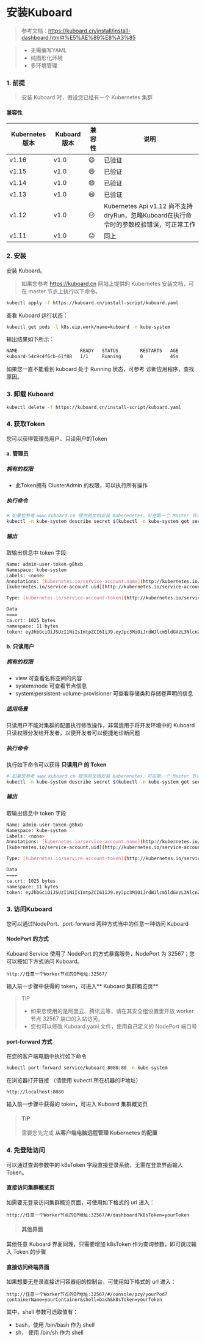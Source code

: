 # 安装Kuboard
> 参考文档：https://kuboard.cn/install/install-dashboard.html#%E5%AE%89%E8%A3%85

> - 无需编写YAML
> - 纯图形化环境
> - 多环境管理

### 1. 前提
> 安装 Kuboard 时，假设您已经有一个 Kubernetes 集群

#### 兼容性
| Kubernetes 版本 | Kuboard 版本 | 兼容性 | 说明                                                                                    |
| --------------- | ------------ | ------ | --------------------------------------------------------------------------------------- |
| v1.16           | v1.0         | 😄     | 已验证                                                                                  |
| v1.15           | v1.0         | 😄     | 已验证                                                                                  |
| v1.14           | v1.0         | 😄     | 已验证                                                                                  |
| v1.13           | v1.0         | 😄     | 已验证                                                                                  |
| v1.12           | v1.0         | 😐     | Kubernetes Api v1.12 尚不支持 dryRun，忽略Kuboard在执行命令时的参数校验错误，可正常工作 |
| v1.11           | v1.0         | 😐     | 同上                                                                                    |

### 2. 安装
安装 Kuboard。
> 如果您参考 https://kuboard.cn 网站上提供的 Kubernetes 安装文档，可在 master 节点上执行以下命令。

```sh
kubectl apply -f https://kuboard.cn/install-script/kuboard.yaml
```
查看 Kuboard 运行状态：
```sh
kubectl get pods -l k8s.eip.work/name=kuboard -n kube-system
```
输出结果如下所示：
```sh
NAME                       READY   STATUS        RESTARTS   AGE
kuboard-54c9c4f6cb-6lf88   1/1     Running       0          45s
```
如果您一直不能看到 kuboard 处于 Running 状态，可参考 诊断应用程序，查找原因。

### 3. 卸载 Kuboard
```sh
kubectl delete -f https://kuboard.cn/install-script/kuboard.yaml
```
### 4. 获取Token
您可以获得管理员用户、只读用户的Token
#### a. 管理员
##### 拥有的权限
- 此Token拥有 ClusterAdmin 的权限，可以执行所有操作

##### 执行命令
```sh
# 如果您参考 www.kuboard.cn 提供的文档安装 Kuberenetes，可在第一个 Master 节点上执行此命令
kubectl -n kube-system describe secret $(kubectl -n kube-system get secret | grep kuboard-user | awk '{print $1}')
```
##### 输出
取输出信息中 token 字段
```sh
Name: admin-user-token-g8hxb
Namespace: kube-system
Labels: <none>
Annotations: [kubernetes.io/service-account.name](http://kubernetes.io/service-account.name): Kuboard-user
[kubernetes.io/service-account.uid](http://kubernetes.io/service-account.uid): 948bb5e6-8cdc-11e9-b67e-fa163e5f7a0f

Type: [kubernetes.io/service-account-token](http://kubernetes.io/service-account-token)

Data
====
ca.crt: 1025 bytes
namespace: 11 bytes
token: eyJhbGciOiJSUzI1NiIsImtpZCI6IiJ9.eyJpc3MiOiJrdWJlcm5ldGVzL3NlcnZpY2VhY2NvdW50Iiwia3ViZXJuZXRlcy5pby9zZXJ2aWNlYWNjb3VudC9uYW1lc3BhY2UiOiJrdWJlLXN5c3RlbSIsImt1YmVybmV0ZXMuaW8vc2VydmljZWFjY291bnQvc2VjcmV0Lm5hbWUiOiJhZG1pbi11c2VyLXRva2VuLWc4aHhiIiwia3ViZXJuZXRlcy5pby9zZXJ2aWNlYWNjb3VudC9zZXJ2aWNlLWFjY291bnQubmFtZSI6ImFkbWluLXVzZXIiLCJrdWJlcm5ldGVzLmlvL3NlcnZpY2VhY2NvdW50L3NlcnZpY2UtYWNjb3VudC51aWQiOiI5NDhiYjVlNi04Y2RjLTExZTktYjY3ZS1mYTE2M2U1ZjdhMGYiLCJzdWIiOiJzeXN0ZW06c2VydmljZWFjY291bnQ6a3ViZS1zeXN0ZW06YWRtaW4tdXNlciJ9.DZ6dMTr8GExo5IH_vCWdB_MDfQaNognjfZKl0E5VW8vUFMVvALwo0BS-6Qsqpfxrlz87oE9yGVCpBYV0D00811bLhHIg-IR_MiBneadcqdQ_TGm_a0Pz0RbIzqJlRPiyMSxk1eXhmayfPn01upPdVCQj6D3vAY77dpcGplu3p5wE6vsNWAvrQ2d_V1KhR03IB1jJZkYwrI8FHCq_5YuzkPfHsgZ9MBQgH-jqqNXs6r8aoUZIbLsYcMHkin2vzRsMy_tjMCI9yXGiOqI-E5efTb-_KbDVwV5cbdqEIegdtYZ2J3mlrFQlmPGYTwFI8Ba9LleSYbCi4o0k74568KcN_w
```
#### b. 只读用户
##### 拥有的权限
- view 可查看名称空间的内容
- system:node 可查看节点信息
- system:persistent-volume-provisioner 可查看存储类和存储卷声明的信息

##### 适用场景
只读用户不能对集群的配置执行修改操作，非常适用于将开发环境中的 Kuboard 只读权限分发给开发者，以便开发者可以便捷地诊断问题
##### 执行命令
执行如下命令可以获得 **只读用户 的 Token**
```sh
# 如果您参考 www.kuboard.cn 提供的文档安装 Kuberenetes，可在第一个 Master 节点上执行此命令
kubectl -n kube-system describe secret $(kubectl -n kube-system get secret | grep kuboard-viewer | awk '{print $1}')
```
##### 输出
取输出信息中 token 字段
```sh
Name: admin-user-token-g8hxb
Namespace: kube-system
Labels: <none>
Annotations: [kubernetes.io/service-account.name](http://kubernetes.io/service-account.name): Kuboard-viewer
[kubernetes.io/service-account.uid](http://kubernetes.io/service-account.uid): 948bb5e6-8cdc-11e9-b67e-fa163e5f7a0f

Type: [kubernetes.io/service-account-token](http://kubernetes.io/service-account-token)

Data
====
ca.crt: 1025 bytes
namespace: 11 bytes
token: eyJhbGciOiJSUzI1NiIsImtpZCI6IiJ9.eyJpc3MiOiJrdWJlcm5ldGVzL3NlcnZpY2VhY2NvdW50Iiwia3ViZXJuZXRlcy5pby9zZXJ2aWNlYWNjb3VudC9uYW1lc3BhY2UiOiJrdWJlLXN5c3RlbSIsImt1YmVybmV0ZXMuaW8vc2VydmljZWFjY291bnQvc2VjcmV0Lm5hbWUiOiJhZG1pbi11c2VyLXRva2VuLWc4aHhiIiwia3ViZXJuZXRlcy5pby9zZXJ2aWNlYWNjb3VudC9zZXJ2aWNlLWFjY291bnQubmFtZSI6ImFkbWluLXVzZXIiLCJrdWJlcm5ldGVzLmlvL3NlcnZpY2VhY2NvdW50L3NlcnZpY2UtYWNjb3VudC51aWQiOiI5NDhiYjVlNi04Y2RjLTExZTktYjY3ZS1mYTE2M2U1ZjdhMGYiLCJzdWIiOiJzeXN0ZW06c2VydmljZWFjY291bnQ6a3ViZS1zeXN0ZW06YWRtaW4tdXNlciJ9.DZ6dMTr8GExo5IH_vCWdB_MDfQaNognjfZKl0E5VW8vUFMVvALwo0BS-6Qsqpfxrlz87oE9yGVCpBYV0D00811bLhHIg-IR_MiBneadcqdQ_TGm_a0Pz0RbIzqJlRPiyMSxk1eXhmayfPn01upPdVCQj6D3vAY77dpcGplu3p5wE6vsNWAvrQ2d_V1KhR03IB1jJZkYwrI8FHCq_5YuzkPfHsgZ9MBQgH-jqqNXs6r8aoUZIbLsYcMHkin2vzRsMy_tjMCI9yXGiOqI-E5efTb-_KbDVwV5cbdqEIegdtYZ2J3mlrFQlmPGYTwFI8Ba9LleSYbCi4o0k74568KcN_w
```
### 3. 访问Kuboard
您可以通过NodePort、port-forward 两种方式当中的任意一种访问 Kuboard
####  NodePort 的方式
Kuboard Service 使用了 NodePort 的方式暴露服务，NodePort 为 32567；您可以按如下方式访问 Kuboard。
```
http://任意一个Worker节点的IP地址:32567/
```
输入前一步骤中获得的 token，可进入** Kuboard 集群概览页**
> TIP
> - 如果您使用的是阿里云、腾讯云等，请在其安全组设置里开放 worker 节点 32567 端口的入站访问，
> - 您也可以修改 Kuboard.yaml 文件，使用自己定义的 NodePort 端口号

#### port-forward 方式
在您的客户端电脑中执行如下命令
```sh
kubectl port-forward service/kuboard 8080:80 -n kube-system
```
在浏览器打开链接 （请使用 kubectl 所在机器的IP地址）
```
http://localhost:8080
```
输入前一步骤中获得的 token，可进入 Kuboard 集群概览页

> #### TIP
> 需要您先完成 **从客户端电脑远程管理 Kubernetes 的配置**

### 4. 免登陆访问
可以通过查询参数中的 k8sToken 字段直接登录系统，无需在登录界面输入 Token。

#### 直接访问集群概览页
如需要无登录访问集群概览页面，可使用如下格式的 url 进入：
```
http://任意一个Worker节点的IP地址:32567/#/dashboard?k8sToken=yourToken
```
> #### 其他界面
其他任意 Kuboard 界面同理，只需要增加 k8sToken 作为查询参数，即可跳过输入 Token 的步骤

#### 直接访问终端界面
如果想要无登录直接访问容器组的控制台，可使用如下格式的 url 进入：
```
http://任意一个Worker节点的IP地址:32567/#/console/pzy/yourPod?containerName=yourContainer&shell=bash&k8sToken=yourToken
```
其中，shell 参数可选取值有：
- bash，使用 /bin/bash 作为 shell
- sh， 使用 /bin/sh 作为 shell
